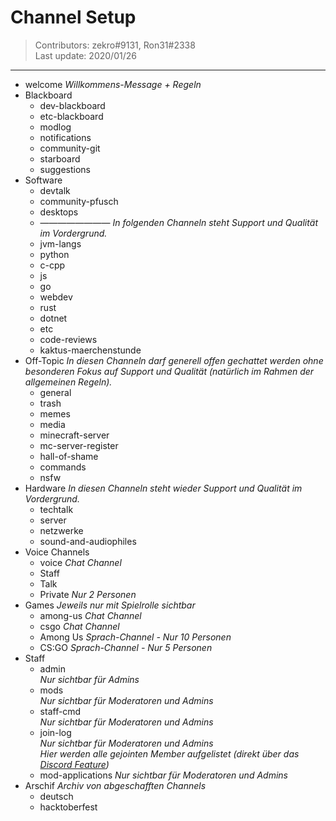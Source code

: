 # Channel Setup 
> Contributors: zekro#9131, Ron31#2338  
> Last update:  2020/01/26

---

- welcome 
  *Willkommens-Message + Regeln*
- Blackboard
  - dev-blackboard
  - etc-blackboard
  - modlog
  - notifications
  - community-git
  - starboard
  - suggestions
- Software
  - devtalk
  - community-pfusch
  - desktops
  - ————————
  *In folgenden Channeln steht Support und Qualität im Vordergrund.*
  - jvm-langs
  - python
  - c-cpp
  - js
  - go
  - webdev
  - rust
  - dotnet
  - etc
  - code-reviews
  - kaktus-maerchenstunde
- Off-Topic
  *In diesen Channeln darf generell offen gechattet werden ohne besonderen Fokus auf Support und Qualität (natürlich im Rahmen der allgemeinen Regeln).*
  - general
  - trash
  - memes
  - media
  - minecraft-server
  - mc-server-register
  - hall-of-shame
  - commands
  - nsfw
- Hardware
*In diesen Channeln steht wieder Support und Qualität im Vordergrund.*
  - techtalk
  - server
  - netzwerke
  - sound-and-audiophiles
- Voice Channels
  - voice *Chat Channel*
  - Staff
  - Talk 
  - Private *Nur 2 Personen*
- Games *Jeweils nur mit Spielrolle sichtbar*
  - among-us *Chat Channel*
  - csgo *Chat Channel*
  - Among Us *Sprach-Channel - Nur 10 Personen*
  - CS:GO *Sprach-Channel - Nur 5 Personen*
- Staff
  - admin  
    *Nur sichtbar für Admins*
  - mods  
    *Nur sichtbar für Moderatoren und Admins*
  - staff-cmd  
    *Nur sichtbar für Moderatoren und Admins*
  - join-log  
    *Nur sichtbar für Moderatoren und Admins*  
    *Hier werden alle gejointen Member aufgelistet (direkt über das [Discord Feature](https://i.zekro.de/Discord_2019-01-10_16-23-08.png))*
  - mod-applications
    *Nur sichtbar für Moderatoren und Admins*
- Arschif *Archiv von abgeschafften Channels*
  - deutsch
  - hacktoberfest
